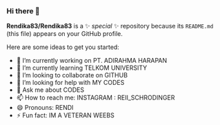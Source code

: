 ### Hi there 👋

**Rendika83/Rendika83** is a ✨ _special_ ✨ repository because its `README.md` (this file) appears on your GitHub profile.

Here are some ideas to get you started:

- 🔭 I’m currently working on PT. ADIRAHMA HARAPAN
- 🌱 I’m currently learning TELKOM UNIVERSITY
- 👯 I’m looking to collaborate on GITHUB
- 🤔 I’m looking for help with MY CODES
- 💬 Ask me about CODES
- 📫 How to reach me: INSTAGRAM : REII_SCHRODINGER
- 😄 Pronouns: RENDI
- ⚡ Fun fact: IM A VETERAN WEEBS


